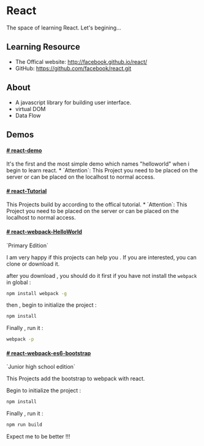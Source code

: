 # React
The space of learning React. Let's begining...

## Learning Resource
* The Offical website:  http://facebook.github.io/react/
* GitHub: https://github.com/facebook/react.git

## About
* A javascript library for building user interface.
* virtual DOM
* Data Flow

## Demos
<h4><a href='https://github.com/zhoou/React/tree/master/react-demo'><b># react-demo</b></a></h4>
It's the first and the most simple demo which names "helloworld" when i begin to learn react.
* `Attention`: This Project you need to be placed on the server or can be placed on the localhost to normal access.

<h4><a href='https://github.com/zhoou/React/tree/master/react-Tutorial'><b># react-Tutorial</b></a></h4>
This Projects build by according to the offical tutorial.
* `Attention`: This Project you need to be placed on the server or can be placed on the localhost to normal access.

<h4><a href='https://github.com/zhoou/React/tree/master/react-webpack-HelloWorld'><b># react-webpack-HelloWorld</b></a></h4>
`Primary Edition`  

I am very happy if this projects can help you . If you are interested, you can clone or download it.

after you download , you should do it first if you have not install the `webpack` in global :
```sh
npm install webpack -g
```
then , begin to initialize the project : 
```sh
npm install
```
Finally , run it :
```sh 
webpack -p
```
<h4><a href='https://github.com/zhoou/React/tree/master/react-webpack-es6-bootstrap'><b># react-webpack-es6-bootstrap</b></a></h4>
`Junior high school edition` 

This Projects add the bootstrap to webpack with react.

Begin to initialize the project : 
```sh
npm install
```
Finally , run it :
```sh 
npm run build
```

Expect me to be better !!!
